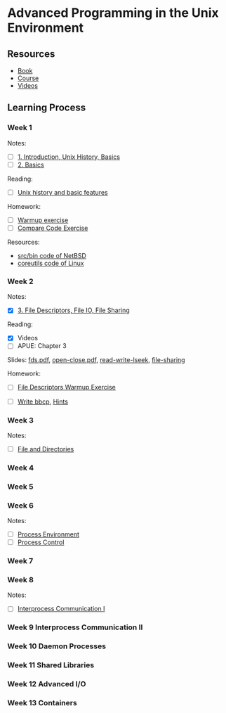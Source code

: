 # Advanced Programming in the Unix Environment

## Resources

- [Book](https://www.amazon.de/Programming-Environment-Addison-Wesley-Professional-Computing/dp/0321637739)
- [Course](https://stevens.netmeister.org/631/)
- [Videos](https://www.youtube.com/playlist?list=PL0qfF8MrJ-jxMfirAdxDs9zIiBg2Wug0z)

## Learning Process

### Week 1

Notes:
- [ ] [1. Introduction, Unix History, Basics](1-Introduction-Unix-History.md)
- [ ] [2. Basics](2-Basics.md)

Reading:

- [ ] [Unix history and basic features](./reading/02-unix-2.pdf)

Homework:

- [ ] [Warmup exercise](https://stevens.netmeister.org/631/fixme-exercise.html)
- [ ] [Compare Code Exercise](https://stevens.netmeister.org/631/compare-code-exercise.html)

Resources:

- [src/bin code of NetBSD](http://cvsweb.netbsd.org/bsdweb.cgi/src/bin/)
- [coreutils code of Linux](https://ftp.gnu.org/gnu/coreutils/)

### Week 2

Notes:
- [X] [3. File Descriptors, File IO, File Sharing](3-File-IO-File-Sharing.md)

Reading:
- [X] Videos
- [ ] APUE: Chapter 3

Slides: [fds.pdf](./slides/02-fds.pdf),  [open-close.pdf](./slides/02-open-close.pdf), [read-write-lseek](./slides/02-read-write-lseek.pdf), [file-sharing](./slides/02-file-sharing.pdf)

Homework:

- [ ] [File Descriptors Warmup Exercise](https://stevens.netmeister.org/631/fd-exercise.html)
- [ ] [Write bbcp](./homework/bbcp.1.pdf), [Hints](https://stevens.netmeister.org/631/f21-hw1.html)


### Week 3

Notes:
- [ ] [File and Directories](4-File-and-Directories.md)

### Week 4

### Week 5

### Week 6

Notes: 
- [ ] [Process Environment](7-Process-Environment.md)
- [ ] [Process Control](8-Process-Control.md)

### Week 7 

### Week 8 

Notes:
- [ ] [Interprocess Communication I](14-Interprocess-Communication-I.md)

### Week 9 Interprocess Communication II
### Week 10 Daemon Processes
### Week 11 Shared Libraries
### Week 12 Advanced I/O
### Week 13 Containers
